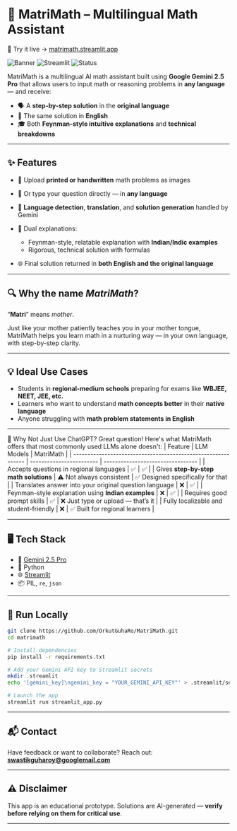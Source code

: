 
# 🧠 MatriMath – Multilingual Math Assistant


🎯 Try it live -> [matrimath.streamlit.app](https://matrimath.streamlit.app/)


![Banner](https://img.shields.io/badge/Gemini%202.5%20Pro-Google-brightgreen) ![Streamlit](https://img.shields.io/badge/Built%20with-Streamlit-orange) ![Status](https://img.shields.io/badge/Status-Experimental-yellow)

MatriMath is a multilingual AI math assistant built using **Google Gemini 2.5 Pro** that allows users to input math or reasoning problems in **any language** — and receive:

* 🗣️ A **step-by-step solution** in the **original language**
* 📘 The same solution in **English**
* 🎓 Both **Feynman-style intuitive explanations** and **technical breakdowns**

---

## ✨ Features

* 📸 Upload **printed or handwritten** math problems as images
* 📝 Or type your question directly — in **any language**
* 🔁 **Language detection**, **translation**, and **solution generation** handled by Gemini
* 🎯 Dual explanations:

  * Feynman-style, relatable explanation with **Indian/Indic examples**
  * Rigorous, technical solution with formulas
* 🌐 Final solution returned in **both English and the original language**

---

## 🔍 Why the name *MatriMath*?

“**Matri**” means *mother*.

Just like your mother patiently teaches you in your mother tongue, MatriMath helps you learn math in a nurturing way — in your own language, with step-by-step clarity.

---

## 💡 Ideal Use Cases

* Students in **regional-medium schools** preparing for exams like **WBJEE, NEET, JEE, etc.**
* Learners who want to understand **math concepts better** in their **native language**
* Anyone struggling with **math problem statements in English**

---

🤖 Why Not Just Use ChatGPT?
Great question! Here's what MatriMath offers that most commonly used LLMs alone doesn't:
| Feature                                                       | LLM Models                  | MatriMath                         |
| ------------------------------------------------------------- | ------------------------ | --------------------------------- |
| Accepts questions in regional languages                       | ✅                        | ✅                                 |
| Gives **step-by-step math solutions**                         | ⚠️ Not always consistent | ✅ Designed specifically for that  |
| Translates answer into your original question language | ❌                        | ✅                                 |
| Feynman-style explanation using **Indian examples**           | ❌                        | ✅                                 |
| Requires good prompt skills                                   | ✅                        | ❌ Just type or upload — that’s it |
| Fully localizable and student-friendly                        | ❌                        | ✅ Built for regional learners     |



---

## 🖥️ Tech Stack

* 🧠 [Gemini 2.5 Pro]((https://ai.google.dev/gemini-api/docs/models#gemini-2.5-pro))
* 🧰 Python
* 🌐 [Streamlit](https://streamlit.io/)
* 📦 PIL, `re`, `json`

---

## 🚀 Run Locally

```bash
git clone https://github.com/OrkutGuhaRo/MatriMath.git
cd matrimath

# Install dependencies
pip install -r requirements.txt

# Add your Gemini API key to Streamlit secrets
mkdir .streamlit
echo '[gemini_key]\ngemini_key = "YOUR_GEMINI_API_KEY"' > .streamlit/secrets.toml

# Launch the app
streamlit run streamlit_app.py
```

---

## 📬 Contact

Have feedback or want to collaborate?
Reach out: **[swastikguharoy@googlemail.com](mailto:swastikguharoy@googlemail.com)**

---

## ⚠️ Disclaimer

This app is an educational prototype.
Solutions are AI-generated — **verify before relying on them for critical use**.

---
